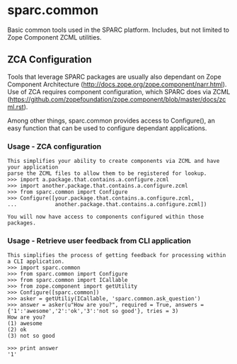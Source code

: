sparc.common
============

Basic common tools used in the SPARC platform.  Includes, but not limited to Zope Component ZCML utilities.

ZCA Configuration
-----------------
Tools that leverage SPARC packages are usually also dependant on Zope Component Architecture
(http://docs.zope.org/zope.component/narr.html).  Use of ZCA requires component configuration,
which SPARC does via ZCML (https://github.com/zopefoundation/zope.component/blob/master/docs/zcml.rst).

Among other things, sparc.common provides access to Configure(), an easy function that can be used
to configure dependant applications.

### Usage - ZCA configuration
    This simplifies your ability to create components via ZCML and have your application
    parse the ZCML files to allow them to be registered for lookup.
    >>> import a.package.that.contains.a.configure.zcml
    >>> import another.package.that.contains.a.configure.zcml
    >>> from sparc.common import Configure
    >>> Configure([your.package.that.contains.a.configure.zcml,
    ...            another.package.that.contains.a.configure.zcml])
    
    You will now have access to components configured within those packages.

### Usage - Retrieve user feedback from CLI application
    This simplifies the process of getting feedback for processing within a CLI application.
    >>> import sparc.common
    >>> from sparc.common import Configure
    >>> from sparc.common import ICallable
    >>> from zope.component import getUtility
    >>> Configure([sparc.common])
    >>> asker = getUtiliy(ICallable, 'sparc.common.ask_question')
    >>> answer = asker(u"How are you?", required = True, answers = {'1':'awesome','2':'ok','3':'not so good'}, tries = 3)
    How are you?
    (1) awesome
    (2) ok
    (3) not so good
    
    >>> print answer
    '1'
  